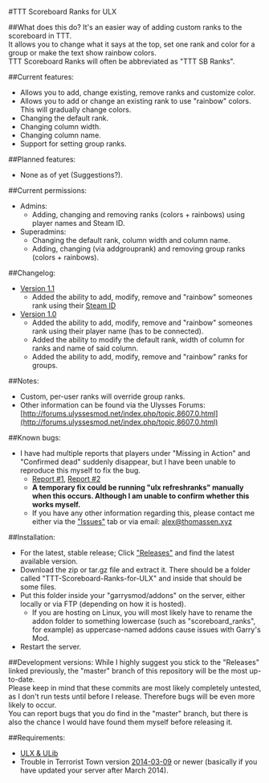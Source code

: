 #TTT Scoreboard Ranks for ULX

##What does this do?
It's an easier way of adding custom ranks to the scoreboard in TTT.  
It allows you to change what it says at the top, set one rank and color for a group or make the text show rainbow colors.  
TTT Scoreboard Ranks will often be abbreviated as "TTT SB Ranks".

##Current features:
- Allows you to add, change existing, remove ranks and customize color.
- Allows you to add or change an existing rank to use "rainbow" colors. This will gradually change colors.
- Changing the default rank.
- Changing column width.
- Changing column name.
- Support for setting group ranks.

##Planned features:
- None as of yet (Suggestions?).

##Current permissions:
- Admins:
    - Adding, changing and removing ranks (colors + rainbows) using player names and Steam ID.
- Superadmins:
    - Changing the default rank, column width and column name.
    - Adding, changing (via addgrouprank) and removing group ranks (colors + rainbows).

##Changelog:
- [Version 1.1](/releases/tag/1.1)
    - Added the ability to add, modify, remove and "rainbow" someones rank using their [Steam ID](https://developer.valvesoftware.com/wiki/SteamID#Legacy_Format)
- [Version 1.0](/releases/tag/1.0)
    - Added the ability to add, modify, remove and "rainbow" someones rank using their player name (has to be connected).
    - Added the ability to modify the default rank, width of column for ranks and name of said column.
    - Added the ability to add, modify, remove and "rainbow" ranks for groups.

##Notes:
- Custom, per-user ranks will override group ranks.
- Other information can be found via the Ulysses Forums: [http://forums.ulyssesmod.net/index.php/topic,8607.0.html](http://forums.ulyssesmod.net/index.php/topic,8607.0.html)

##Known bugs:
- I have had multiple reports that players under "Missing in Action" and "Confirmed dead" suddenly disappear, but I have been unable to reproduce this myself to fix the bug.
    - [Report #1](http://forums.ulyssesmod.net/index.php/topic,8607.msg45526.html#msg45526), [Report #2](http://forums.ulyssesmod.net/index.php/topic,8607.msg46705.html#msg46705)
    - **A temporary fix could be running "ulx refreshranks" manually when this occurs. Although I am unable to confirm whether this works myself.**
    - If you have any other information regarding this, please contact me either via the ["Issues"](/issues) tab or via email: [alex@thomassen.xyz](mailto:alex@thomassen.xyz)

##Installation:
- For the latest, stable release; Click ["Releases"](https://github.com/Decicus/TTT-Scoreboard-Ranks-for-ULX/releases) and find the latest available version.
- Download the zip or tar.gz file and extract it. There should be a folder called "TTT-Scoreboard-Ranks-for-ULX" and inside that should be some files.
- Put this folder inside your "garrysmod/addons" on the server, either locally or via FTP (depending on how it is hosted).
    - If you are hosting on Linux, you will most likely have to rename the addon folder to something lowercase (such as "scoreboard_ranks", for example) as uppercase-named addons cause issues with Garry's Mod.
- Restart the server.

##Development versions:
While I highly suggest you stick to the "Releases" linked previously, the "master" branch of this repository will be the most up-to-date.  
Please keep in mind that these commits are most likely completely untested, as I don't run tests until before I release. Therefore bugs will be even more likely to occur.  
You can report bugs that you do find in the "master" branch, but there is also the chance I would have found them myself before releasing it.

##Requirements:
- [ULX & ULib](http://ulyssesmod.net/)
- Trouble in Terrorist Town version [2014-03-09](http://ttt.badking.net/releases/2014-03-09) or newer (basically if you have updated your server after March 2014).
